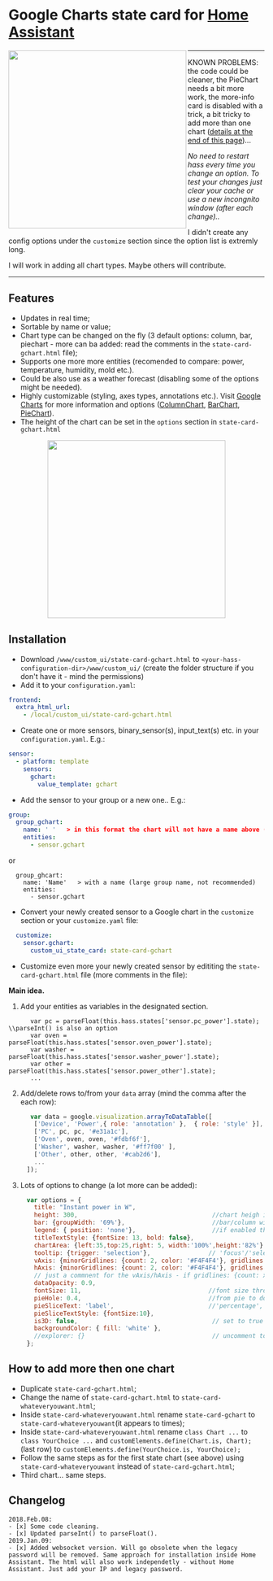 # Google Charts state card for [Home Assistant](https://home-assistant.io)

<img align="left" src="https://i.imgur.com/XSTSlds.gif" height="350">

***
KNOWN PROBLEMS: the code could be cleaner, the PieChart needs a bit more work, the more-info card is disabled with a trick, a bit tricky to add more than one chart ([details at the end of this page](https://github.com/covrig/homeassistant-gcharts-card/blob/master/README.md#how-to-add-more-then-one-chart))...

_No need to restart hass every time you change an option. To test your changes just clear your cache or use a new incongnito window (after each change).._

I didn't create any config options under the `customize` section since the option list is extremly long.

I will work in adding all chart types. Maybe others will contribute.
***


## Features
* Updates in real time;
* Sortable by name or value;
* Chart type can be changed on the fly (3 default options: column, bar, piechart - more can ba added: read the comments in the `state-card-gchart.html` file);
* Supports one more more entities (recomended to compare: power, temperature, humidity, mold etc.).
* Could be also use as a weather forecast (disabling some of the options might be needed).
* Highly customizable (styling, axes types, annotations etc.). Visit [Google Charts](https://developers.google.com/chart/interactive/docs/gallery) for more information and options ([ColumnChart](https://developers.google.com/chart/interactive/docs/gallery/columnchart), [BarChart](https://developers.google.com/chart/interactive/docs/gallery/barchart), [PieChart](https://developers.google.com/chart/interactive/docs/gallery/piechart)).
* The height of the chart can be set in the `options` section in `state-card-gchart.html`

<p align="center">
<img src="https://i.imgur.com/HlveuIS.jpg" height="350">
</p>

## Installation
* Download `/www/custom_ui/state-card-gchart.html` to `<your-hass-configuration-dir>/www/custom_ui/` (create the folder structure if you don't have it - mind the permissions)
* Add it to your `configuration.yaml`:
```yaml
frontend:
  extra_html_url:
    - /local/custom_ui/state-card-gchart.html
```
* Create one or more sensors, binary_sensor(s), input_text(s) etc. in your `configuration.yaml`. E.g.:
```yaml
sensor:
  - platform: template
    sensors:
      gchart:
        value_template: gchart
```
* Add the sensor to your group or a new one.. E.g.:
```yaml
group:
  group_gchart:
    name: ' '   > in this format the chart will not have a name above (recommeded)
    entities:
      - sensor.gchart
```
or
```
  group_ghcart:
    name: 'Name'   > with a name (large group name, not recommended)
    entities:
      - sensor.gchart
```
* Convert your newly created sensor to a Google chart in the `customize` section or your `customize.yaml` file:

```yaml
  customize:
    sensor.gchart:
      custom_ui_state_card: state-card-gchart
 ```
 * Customize even more your newly created sensor by edititing the `state-card-gchart.html` file (more comments in the file):

**Main idea.**
1. Add your entities as variables in the designated section.
```
      var pc = parseFloat(this.hass.states['sensor.pc_power'].state);         \\parseInt() is also an option
      var oven = parseFloat(this.hass.states['sensor.oven_power'].state);
      var washer = parseFloat(this.hass.states['sensor.washer_power'].state);
      var other = parseFloat(this.hass.states['sensor.power_other'].state);
      ...
 ```
 2. Add/delete rows to/from your `data` array (mind the comma after the each row):
 ```javascript
       var data = google.visualization.arrayToDataTable([
        ['Device', 'Power',{ role: 'annotation' },  { role: 'style' }],
        ['PC', pc, pc, '#e31a1c'],
        ['Oven', oven, oven, '#fdbf6f'],
        ['Washer', washer, washer, '#ff7f00' ],
        ['Other', other, other, '#cab2d6'],
        ...
      ]);
 ```
 3. Lots of options to change (a lot more can be added):
 ```javascript
      var options = {
        title: "Instant power in W",
        height: 300,                                     //chart heigh in pixels
        bar: {groupWidth: '69%'},                        //bar/column width - 69% is the golden ratio
        legend: { position: 'none'},                     //if enabled the chartArea option should be modified
        titleTextStyle: {fontSize: 13, bold: false},
        chartArea: {left:35,top:25,right: 5, width:'100%',height:'82%'},
        tooltip: {trigger: 'selection'},                // 'focus'/'selection'/'none'
        vAxis: {minorGridlines: {count: 2, color: '#F4F4F4'}, gridlines: {count: 6}},       //for the column chart 
        hAxis: {minorGridlines: {count: 2, color: '#F4F4F4'}, gridlines: {count: 6}},       //font the bar chart
        // just a commnent for the vAxis/hAxis - if gridlines: {count: x} is set to x=-1(auto) the axis maximum value will change and the chart bars will be most of the time static. I recomend setting it to 5 or more.
        dataOpacity: 0.9,
        fontSize: 11,                                   //font size throughout the chart
        pieHole: 0.4,                                   //from pie to donut - comment or set to 0 to change to pie 
        pieSliceText: 'label',                          //'percentage', 'value' ,'label' ,'none'
        pieSliceTextStyle: {fontSize:10},
        is3D: false,                                     // set to true for 3D pie chart
        backgroundColor: { fill: 'white' },
        //explorer: {}                                   // uncomment to enable pan and zoom in the chart - right click resets
      };
 ```
## How to add more then one chart
* Duplicate `state-card-gchart.html`;
* Change the name of `state-card-gchart.html` to `state-card-whateveryouwant.html`;
* Inside `state-card-whateveryouwant.html` rename `state-card-gchart` to `state-card-whateveryouwant`(it appears to times);
* Inside `state-card-whateveryouwant.html` rename `class Chart ...` to `class YourChoice ...` and `customElements.define(Chart.is, Chart);` (last row) to `customElements.define(YourChoice.is, YourChoice);`
* Follow the same steps as for the first state chart (see above) using `state-card-whateveryouwant` instead of `state-card-gchart.html`;
* Third chart... same steps.

## Changelog
```
2018.Feb.08:
- [x] Some code cleaning. 
- [x] Updated parseInt() to parseFloat().
2019.Jan.09:
- [x] Added websocket version. Will go obsolete when the legacy password will be removed. Same approach for installation inside Home Assistant. The html will also work independetly - without Home Assistant. Just add your IP and legacy password.
```
